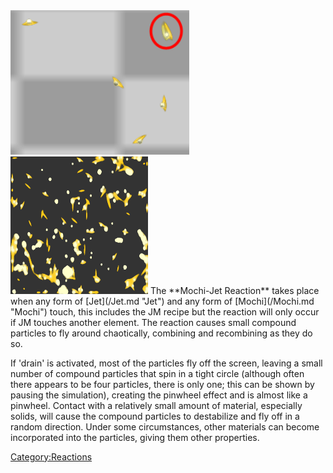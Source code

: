 <img src="/images/MochiJetReaction.png" title="Mochi-Jet compound particles, simulation paused, Tensile compound particle circled" width="286" alt="Mochi-Jet compound particles, simulation paused, Tensile compound particle circled" />
<img src="/images/Screen%20Shot%202016-01-31%20at%202.34.11%20AM.png" title="The Mochi-Jet reaction" width="220" height="220" alt="The Mochi-Jet reaction" />
The **Mochi-Jet Reaction** takes place when any form of [Jet](/Jet.md "Jet") and any form of [Mochi](/Mochi.md "Mochi") touch, this includes the JM recipe but the reaction will only occur if JM touches another element. The reaction causes small compound particles to fly around chaotically, combining and recombining as they do so.

If 'drain' is activated, most of the particles fly off the screen, leaving a small number of compound particles that spin in a tight circle (although often there appears to be four particles, there is only one; this can be shown by pausing the simulation), creating the pinwheel effect and is almost like a pinwheel. Contact with a relatively small amount of material, especially solids, will cause the compound particles to destabilize and fly off in a random direction. Under some circumstances, other materials can become incorporated into the particles, giving them other properties.

[Category:Reactions](/Category_Reactions.md "Category:Reactions")
